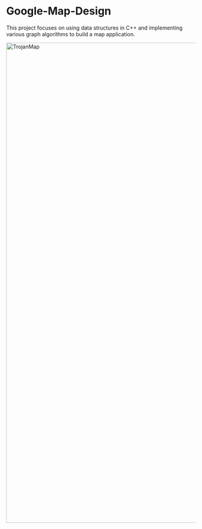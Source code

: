 # Google-Map-Design
This project focuses on using data structures in C++ and implementing various graph algorithms to build a map application.

<img width="1275" alt="TrojanMap" src="https://user-images.githubusercontent.com/97568150/161648695-2678206c-0af2-4fb1-b972-5bc681f44610.png">
